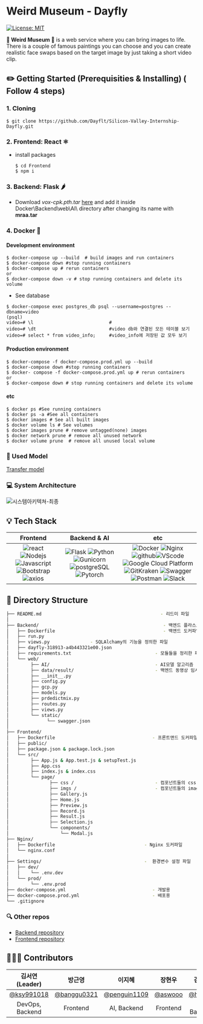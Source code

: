 # Weird Museum - Dayfly

[![License: MIT](https://img.shields.io/badge/License-MIT-yellow.svg)](https://opensource.org/licenses/MIT)

<b> 👻 Weird Museum 👻</b> is a web service where you can bring images to life. There is a couple of famous paintings you can choose and you can create realistic face swaps based on the target image by just taking a short video clip.



## ✏️ Getting Started (Prerequisities & Installing) ( Follow 4 steps)

### 1. Cloning
```
$ git clone https://github.com/Dayflt/Silicon-Valley-Internship-Dayfly.git
```

### 2. Frontend: React ⚛️
  - install packages
    ```
    $ cd Frontend
    $ npm i
    ```
### 3.  Backend: Flask 🌶
  - Download *vox-cpk.pth.tar* [here](https://drive.google.com/drive/folders/1PyQJmkdCsAkOYwUyaj_l-l0as-iLDgeH) and add it inside Docker\Backend\web\AI\ directory after changing its name with <b>mraa.tar</b>

### 4.  Docker 🐳
  #### Development environment 
  ```
  $ docker-compose up --build  # build images and run containers
  $ docker-compose down #stop running containers
  $ docker-compose up # rerun containers
  or 
  $ docker-compose down -v # stop running containers and delete its volume
  ```
  - See database
   ```
  $ docker-compose exec postgres_db psql --username=postgres --dbname=video
  (psql)
  video=# \l                            #
  video=# \dt                           #video db와 연결된 모든 테이블 보기
  video=# select * from video_info;     #video_info에 저장된 값 모두 보기
   ```
  
  #### Production environment 
  ```
  $ docker-compose -f docker-compose.prod.yml up --build
  $ docker-compose down #stop running containers
  $ docker- compose -f docker-compose.prod.yml up # rerun containers
  or
  $ docker-compose down # stop running containers and delete its volume
  ```
  
  #### etc
  ```
  $ docker ps #See running containers
  $ docker ps -a #See all containers
  $ docker images # See all built images
  $ docker volume ls # See volumes
  $ docker images prune # remove untagged(none) images
  $ docker network prune # remove all unused network
  $ docker volume prune  # remove all unused local volume
  ```
  
### 👀 Used Model
[Transfer model](https://github.com/AliaksandrSiarohin/first-order-model)  
        
### 💻 System Architecture

![시스템아키텍쳐-최종](https://user-images.githubusercontent.com/72537563/125903428-906468b5-f4e8-498b-91e3-e348cc90e1e5.png)
    

## 💡 Tech Stack

|         Frontend         |      Backend & AI      |         etc          |
| :----------------------: | :---------------: | :------------------: |
| ![react](https://img.shields.io/badge/react-v17.0.2-9cf?logo=react) ![Nodejs](https://img.shields.io/badge/Nodejs-v14.16.0-blue?logo=node.js)   ![Javascript](https://img.shields.io/badge/javascript-ES6+-yellow?logo=javascript) ![Bootstrap](https://img.shields.io/badge/bootstrap-v1.4.3-9cf?logo=bootstrap) ![axios](https://img.shields.io/badge/axios-v0.21.1-9cf?color=purple)| ![Flask](https://img.shields.io/badge/flask-v2.0.1-green?logo=flask)  ![Python](https://img.shields.io/badge/python-v3.8.10-skyblue?logo=python) ![Gunicorn](https://img.shields.io/badge/gunicorn-v20.1.0-darkgreen?logo=gunicorn) ![postgreSQL](https://img.shields.io/badge/postgreSQL-v12.0-blue?logo=postgresql) ![Pytorch](https://img.shields.io/badge/PyTorch-EE4C2C?style=for-the-badge&logo=PyTorch&logoColor=white)   | ![Docker](https://img.shields.io/badge/docker-v20.10.7-brightgreen?logo=docker)  ![Nginx](https://img.shields.io/badge/Nginx-v1.21.1-brightgreen?logo=nginx)   ![github](https://img.shields.io/badge/github-gray?logo=github)![VScode](https://img.shields.io/badge/VScode-v1.58.1-blue?logo=visual-studio-code) ![Google Cloud Platform](https://img.shields.io/badge/Google_Cloud_Platform-VM_instance-red?logo=gcp) ![GitKraken](https://img.shields.io/badge/GitKraken-gray?logo=GitKraken) ![Swagger](https://img.shields.io/badge/Swagger-gray?logo=Swagger) ![Postman](https://img.shields.io/badge/Postman-gray?logo=Postman) ![Slack](https://img.shields.io/badge/Slack-4A154B?style=for-the-badge&logo=slack&logoColor=white)|  

## 🔧 Directory Structure
```bash
├── README.md                                            - 리드미 파일
│
├── Backend/                                              - 백엔드 플라스크 디렉토리
│   ├── Dockerfile                                        - 백앤드 도커파일
│   ├── run.py                
│   ├── views.py               - SQLAlchamy의 기능을 정의한 파일
│   ├── dayfly-318913-a4b443321e00.json         
│   ├── requirements.txt                               - 모듈들을 정리한 파일
│   └── web/
│        ├── AI/                                       - AI모델 알고리즘
│        ├── data/result/                              - 백엔드 동영상 임시 저장 디렉토리
│        ├── __init__.py
│        ├── config.py
│        ├── gcp.py
│        ├── models.py
│        ├── prdedictmix.py
│        ├── routes.py
│        ├── views.py
│        └── static/
│              └── swagger.json 
│
├── Frontend/
│   ├── Dockerfile                                    - 프론트앤드 도커파일
│   ├── public/    
│   ├── package.json & package.lock.json    
│   └── src/ 
│        ├── App.js & App.test.js & setupTest.js
│        ├── App.css
│        ├── index.js & index.css
│        └── page/
│   	        ├── css /                              - 컴포넌트들의 css
│   	        ├── imgs /                             - 컴포넌트들의 image
│   	        ├── Gallery.js          
│   	        ├── Home.js         
│   	        ├── Preview.js         
│   	        ├── Record.js         
│   	        ├── Result.js        
│   	        ├── Selection.js  
│   	        └── components/  
│                   └── Modal.js
├── Nginx/
│   ├── Dockerfile                                 - Nginx 도커파일
│   └── nginx.conf
│
├── Settings/                                      -  환경변수 설정 파일
│   ├── dev/        
│   │    └── .env.dev
│   └── prod/
│        └── .env.prod
├── docker-compose.yml                                - 개발용
├── docker-compose.prod.yml                           - 배포용 
└── .gitignore		
```  

### 🔍 Other repos
- [Backend repository](https://github.com/Dayflt/Backend.git)  
- [Frontend repository](https://github.com/Dayflt/Frontend.git)

## 👨‍👧‍👦 Contributors
| 김서연 (Leader) | 방근영 | 이지혜 | 장현우 | 김하은 |
| :----: | :----: | :----: |:----: | :----: |
| [@ksy991018](https://github.com/ksy991018) | [@banggu0321](https://github.com/banggu0321) | [@penguin1109](https://github.com/penguin1109) |[@aswooo](https://github.com/aswooo) |[@harloxx](https://github.com/harloxx) |
| DevOps, Backend | Frontend | AI, Backend |Frontend |AI, Backend |

